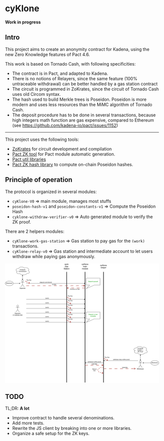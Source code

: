 # cyKlone

**Work in progress**


## Intro



This project aims to create an anonymity contract for Kadena, using the new Zero Knowledge features of Pact 4.6.

This work is based on Tornado Cash, with following specificities:

  - The contract is in Pact, and adapted to Kadena.
  - There is no notions of Relayers, since the same feature (100% untraceable withdrawal) can be better handled by a gas station contract
  - The circuit is programmed in ZoKrates, since the circuit of Tornado Cash uses old Circom syntax.
  - The hash used to build Merkle trees is Poseidon. Poseidon is more modern and uses less resources than the MiMC algorithm of Tornado Cash.
  - The deposit procedure has to be done in several transactions, because high integers math function are gas expensive, compared to Ethereum (see https://github.com/kadena-io/pact/issues/1152)

---

This project uses the following tools:
  - [ZoKrates](https://zokrates.github.io/) for circuit development and compilation
  - [Pact ZK tool](https://github.com/CryptoPascal31/pact-zk-generator) for Pact module automatic generation.
  - [Pact util libraries](https://github.com/CryptoPascal31/pact-util-lib)
  - [Pact ZK hash library](https://github.com/CryptoPascal31/pact-zk-hashes) to compute on-chain Poseidon hashes.

## Principle of operation

The protocol is organized in several modules:
   - `cyKlone-V0`  => main module, manages most stuffs
   - `poseidon-hash-v1` and `poseidon-constants-v1` => Compute the Poseidon Hash
   - `cyklone-withdraw-verifier-v0` => Auto generated module to verify the ZK proof.

There are 2 helpers modules:
   - `cyKlone-work-gas-station` => Gas station to pay gas for the `(work)` transactions.
   - `cyKlone-relay-v0` => Gas station and intermediate account to let users withdraw while paying gas anonymously.

![image info](./doc/img/cyKlone_diagram.png)


## TODO

TL;DR: **A lot**

  - Improve contract to handle several denominations.
  - Add more tests.
  - Rewrite the JS client by breaking into one or more libraries.
  - Organize a safe setup for the ZK keys.
